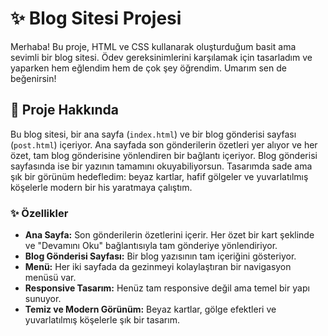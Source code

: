 # ✨ Blog Sitesi Projesi 

Merhaba! Bu proje, HTML ve CSS kullanarak oluşturduğum basit ama sevimli bir blog sitesi. Ödev gereksinimlerini karşılamak için tasarladım ve yaparken hem eğlendim hem de çok şey öğrendim. Umarım sen de beğenirsin! 

## 📖 Proje Hakkında

Bu blog sitesi, bir ana sayfa (`index.html`) ve bir blog gönderisi sayfası (`post.html`) içeriyor. Ana sayfada son gönderilerin özetleri yer alıyor ve her özet, tam blog gönderisine yönlendiren bir bağlantı içeriyor. Blog gönderisi sayfasında ise bir yazının tamamını okuyabiliyorsun. Tasarımda sade ama şık bir görünüm hedefledim: beyaz kartlar, hafif gölgeler ve yuvarlatılmış köşelerle modern bir his yaratmaya çalıştım.

### ✨ Özellikler
- **Ana Sayfa:** Son gönderilerin özetlerini içerir. Her özet bir kart şeklinde ve "Devamını Oku" bağlantısıyla tam gönderiye yönlendiriyor.
- **Blog Gönderisi Sayfası:** Bir blog yazısının tam içeriğini gösteriyor.
- **Menü:** Her iki sayfada da gezinmeyi kolaylaştıran bir navigasyon menüsü var.
- **Responsive Tasarım:** Henüz tam responsive değil ama temel bir yapı sunuyor.
- **Temiz ve Modern Görünüm:** Beyaz kartlar, gölge efektleri ve yuvarlatılmış köşelerle şık bir tasarım.
